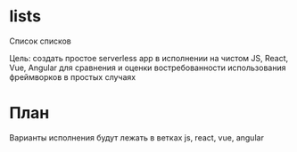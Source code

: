 # lists
Список списков

Цель: создать простое serverless app в исполнении на чистом JS, React, Vue, Angular
для сравнения и оценки востребованности использования фреймворков в простых случаях

# План
Варианты исполнения будут лежать в ветках js, react, vue, angular
